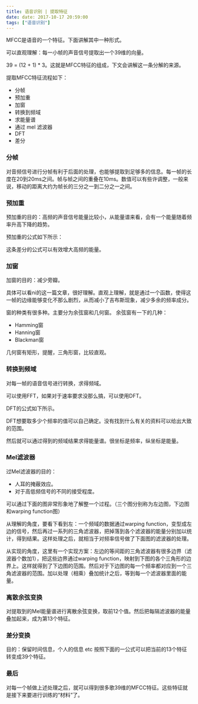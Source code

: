 ```yaml
---
title: 语音识别 | 提取特征
date: date: 2017-10-17 20:59:00
tags: ["语音识别"]
---
```

MFCC是语音的一个特征。下面讲解其中一种形式。

可以直观理解：每一小帧的声音信号提取出一个39维的向量。

39 = (12 + 1) * 3。这就是MFCC特征的组成，下文会讲解这一条分解的来源。

提取MFCC特征流程如下：
* 分帧
* 预加重
* 加窗
* 转换到频域
* 求能量谱
* 通过 mel 滤波器
* DFT
* 差分

### 分帧
对音频信号进行分帧有利于后面的处理，也能够提取到足够多的信息。每一帧的长度在20到20ms之间。帧与帧之间的重叠在10ms。数值可以有些许调整，一般来说，移动的距离大约为帧长的三分之一到二分之一之间。

### 预加重
预加重的目的：高频的声音信号能量比较小，从能量谱来看，会有一个能量随着频率升高下降的趋势。

预加重的公式如下所示：

这条差分的公式可以有效增大高频的能量。

### 加窗
加窗的目的：减少旁瓣。

具体可以看ni的这一篇文章，很好理解。直观上理解，就是通过一个函数，使得这一帧的边缘能够变化不那么剧烈，从而减小了吉布斯现象，减少多余的频率成分。

窗的种类有很多种。主要分为余弦窗和几何窗。
余弦窗有一下的几种：
* Hamming窗
* Hanning窗
* Blackman窗

几何窗有矩形，提醒，三角形窗，比较直观。

### 转换到频域
对每一帧的语音信号进行转换，求得频域。

可以使用FFT，如果对于速率要求没那么搞，可以使用DFT。

DFT的公式如下所示。

DFT想要取多少个频率的值可以自己确定。没有找到什么有关的资料可以给出大致的范围。

然后就可以通过得到的频域结果求得能量谱。很坐标是频率，纵坐标是能量。

### Mel滤波器
过Mel滤波器的目的：
* 人耳的掩蔽效应。
* 对于高低频信号的不同的接受程度。

可以通过下面的图非常形象地了解整一个过程。（三个图分别称为左边图，下边图和warping function图）

从理解的角度，要看下看到左：一个频域的数据通过warping function，变型成左边的信号，然后再过一系列的三角滤波器，把掉落到各个滤波器的能量分别加以统计，得到结果。这样处理之后，就相当于对频率信号做了下面图的滤波器的处理。

从实现的角度，这里有一个实现方案：左边的等间距的三角滤波器有很多边界（滤波器个数加1），把这些边界通过warping function，映射到下图的各个三角形的边界上。这样就得到了下边图的范围。然后对于下边图的每一个频率都对应到一个三角滤波器的范围。加以处理（相乘）叠加统计之后，等到每一个滤波器里面的能量。

### 离散余弦变换
对提取到的Mel能量谱进行离散余弦变换，取前12个值。然后把每隔滤波器的能量叠加起来，成为第13个特征。

### 差分变换
目的：保留时间信息，个人的信息 etc
按照下面的一公式可以把当前的13个特征转变成39个特征。

### 最后
对每一个帧做上述处理之后，就可以得到很多歌39维的MFCC特征。这些特征就是接下来要进行训练的“材料”了。